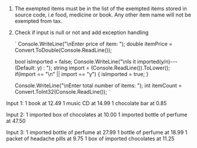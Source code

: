 1)  The exempted items must be in the list of the exempted items stored in source code,
    i.e food, medicine or book. Any other item name will not be exempted from tax.




2)  Check if input is null or not and add exception handling




    `
    Console.WriteLine("\nEnter price of item: ");
    double itemPrice = Convert.ToDouble(Console.ReadLine());

    bool isImported = false;
    Console.WriteLine("\nIs it imported(y/n)---(Default: y) : ");
    string import = (Console.ReadLine()).ToLower();
    if(import == "\n" || import == "y")
    {
      isImported = true;
    }

    Console.WriteLine("\nEnter total number of items: ");
    int itemCount = Convert.ToInt32(Console.ReadLine());
    `

    


Input 1:
1 book at 12.49
1 music CD at 14.99
1 chocolate bar at 0.85

Input 2:
1 imported box of chocolates at 10.00
1 imported bottle of perfume at 47.50

Input 3:
1 imported bottle of perfume at 27.99
1 bottle of perfume at 18.99
1 packet of headache pills at 9.75
1 box of imported chocolates at 11.25
